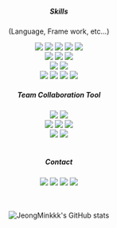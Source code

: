 
<!-- 
    Skills
 -->
<div align="center">
<h5 align="center">Skills</h5>
  <p>(Language, Frame work, etc...)</p>
  <!--  HTML5  -->
  <img src="https://img.shields.io/badge/HTML5-E34F26?style=flat-square&logo=HTML5&logoColor=white"/>
  <!--  JavaScript  -->
  <img src="https://img.shields.io/badge/JavaScript-F7DF1E?style=flat-square&logo=JavaScript&logoColor=white"/>
  <!--  TypeScript  -->
  <img src="https://img.shields.io/badge/TypeScript-3178C6?style=flat-square&logo=TypeScript&logoColor=white"/>
  <!--  Vue  -->
  <img src="https://img.shields.io/badge/Vue.js-4FC08D?style=flat-square&logo=Vue.js&logoColor=white"/>
  <!--  NUXT  -->
  <img src="https://img.shields.io/badge/Nuxt.js-00DC82?style=flat-square&logo=Nuxt.js&logoColor=white"/>
  </br>
  <!--  CSS3  -->
  <img src="https://img.shields.io/badge/CSS3-1572B6?style=flat-square&logo=CSS3&logoColor=white"/>
  <!--  TailwindCSS  -->
  <img src="https://img.shields.io/badge/TailwindCSS-06B6D4?style=flat-square&logo=TailwindCSS&logoColor=white"/>
  <!--  Sass  -->
  <img src="https://img.shields.io/badge/Sass-CC6699?style=flat-square&logo=Sass&logoColor=white"/>
  </br>
  <!--  .ENV  -->
  <img src="https://img.shields.io/badge/.ENV-ECD53F?style=flat-square&logo=.ENV&logoColor=white"/>
  <!--  FireBase  -->
  <img src="https://img.shields.io/badge/FireBase-FFCA28?style=flat-square&logo=FireBase&logoColor=white"/>
  </br>
  <!--  Yarn  -->
  <img src="https://img.shields.io/badge/Yarn-2C8EBB?style=flat-square&logo=Yarn&logoColor=white"/>
  <!--  npm  -->
  <img src="https://img.shields.io/badge/npm-CB3837?style=flat-square&logo=npm&logoColor=white"/>
  <!--  googlechrome  -->
  <img src="https://img.shields.io/badge/Chrome-4285F4?style=flat-square&logo=googlechrome&logoColor=white"/>
  <!--  homebrew  -->
  <img src="https://img.shields.io/badge/Homebrew-FBB040?style=flat-square&logo=homebrew&logoColor=white"/>
</div>
<!-- 
    Team Collaboration Tool
 -->
<div align="center">
  <h5 align="center">Team Collaboration Tool</h5>
  <!--  Figma  -->
  <img src="https://img.shields.io/badge/Figma-F24E1E?style=flat-square&logo=Figma&logoColor=white"/>
  <!--  Git  -->
  <img src="https://img.shields.io/badge/Git-F05032?style=flat-square&logo=Git&logoColor=white"/>
  </br>
   <!--  GitHub  -->
  <img src="https://img.shields.io/badge/GitHub-181717?style=flat-square&logo=GitHub&logoColor=white"/>
   <!--  Vercel  -->
  <img src="https://img.shields.io/badge/Vercel-000000?style=flat-square&logo=vercel&logoColor=white"/>
   <!--  Notion  -->
  <img src="https://img.shields.io/badge/Notion-000000?style=flat-square&logo=Notion&logoColor=white"/>
  </br>
   <!--  canva  -->
  <img src="https://img.shields.io/badge/canva-00C4CC?style=flat-square&logo=canva&logoColor=white"/>
   <!--  Discord  -->
  <img src="https://img.shields.io/badge/Discord-5865F2?style=flat-square&logo=Discord&logoColor=white"/>
</div>
  </br>
  <div align="center">
  <h5 align="center">Contact</h5>
  <!--  Figma  -->
  <!--  Gmail  -->
  <img src="https://img.shields.io/badge/Gmail-EA4335?style=flat-square&logo=Gmail&logoColor=white"/>
  <!--  Notion  -->
  <img src="https://img.shields.io/badge/Notion-000000?style=flat-square&logo=Notion&logoColor=white"/>
  <!--  velog  -->
  <a href="https://velog.io/@jeonminah13" target="_blank"><img src="https://img.shields.io/badge/Velog-20C997?style=flat-square&logo=Velog&logoColor=white"/></a>
  <!--  GitHub  -->
  <img src="https://img.shields.io/badge/GitHub-181717?style=flat-square&logo=GitHub&logoColor=white"/>
</div>
</br>
</br>

<div align="center">

  ![JeongMinkkk's GitHub stats](https://github-readme-stats.vercel.app/api?username=JeongMinkkk&show_icons=true&theme=cobalt)

</div>

<!--
**JeongMinkkk/JeongMinkkk** is a ✨ _special_ ✨ repository because its `README.md` (this file) appears on your GitHub profile.

Here are some ideas to get you started:

- 🔭 I’m currently working on ...
- 🌱 I’m currently learning ...
- 👯 I’m looking to collaborate on ...
- 🤔 I’m looking for help with ...
- 💬 Ask me about ...
- 📫 How to reach me: ...
- 😄 Pronouns: ...
- ⚡ Fun fact: ...
-->
